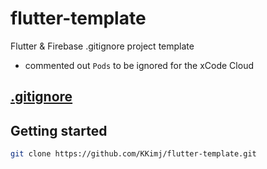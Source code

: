 # flutter-template

Flutter & Firebase .gitignore project template

- commented out `Pods` to be ignored for the xCode Cloud

## [.gitignore](.gitignore)

## Getting started

```bash
git clone https://github.com/KKimj/flutter-template.git
```
